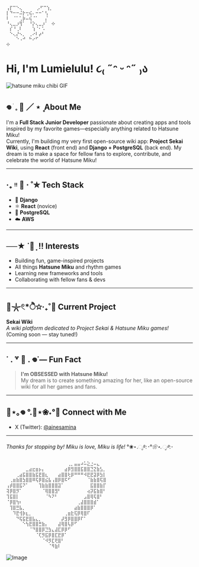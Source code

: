 ```txt⊹
⢠⡏⠉⠑⢄⠀ ⠀  ⡠⠋⠉⢱⡀
⡇⠙⠒⠒⠬⡗⢒⢮⠄⠒⠒⠁⢣
⠇⠀⠈⠁⢁⡷⠤⢮⠈⠁⠀⠀⡌
⠘⢄⣀⡰⢻⠁⠀⠘⡕⢄⣀⡰⠁⠀⊹ 
⠀⡎⠘⢀⠇⠀⠀⠀⢱⠈⠂⠡⠀
⠀⠑⢄⡜⠢⡀⠀⢀⠔⠇⡴⠃⠀
⠀⠀⠀⠑⠠⠚⠀⠓⠔⠋⠀⠀
⊹
``` 
# Hi, I'm Lumielulu! ૮₍ ˶ᵔ ᵕ ᵔ˶ ₎ა

![hatsune miku chibi GIF](https://github.com/user-attachments/assets/aa936979-488c-491d-9bf2-357c804a7348)

## 𖦹 ׂ 𓈒 🥞 ／ ⋆ ۪ About Me

I'm a **Full Stack Junior Developer** passionate about creating apps and tools inspired by my favorite games—especially anything related to Hatsune Miku!  
Currently, I'm building my very first open-source wiki app: **Project Sekai Wiki**, using **React** (front end) and **Django + PostgreSQL** (back end). My dream is to make a space for fellow fans to explore, contribute, and celebrate the world of Hatsune Miku!

---

## ‧₊ ᵎᵎ 🍒 ⋅ ˚✮ Tech Stack

- 🐍 **Django**
- ⚛️ **React** (novice)
- 🐘 **PostgreSQL**
- ☁️ **AWS**

---

## ──★ ˙🍓 ̟ !! Interests

- Building fun, game-inspired projects
- All things **Hatsune Miku** and rhythm games
- Learning new frameworks and tools
- Collaborating with fellow fans & devs

---

## 🫧𓇼𓏲*ੈ✩‧₊˚🎐 Current Project

**Sekai Wiki**  
_A wiki platform dedicated to Project Sekai & Hatsune Miku games!_  
(Coming soon — stay tuned!)

---

## ˙ . ꒷ 🍰 . 𖦹˙— Fun Fact

> **I'm OBSESSED with Hatsune Miku!**  
> My dream is to create something amazing for her, like an open-source wiki for all her games and fans.

---

## 🌊⋆｡𖦹 °.🐚⋆❀˖°🫧 Connect with Me

- X (Twitter): [@ainesamina](https://x.com/ainesamina)

---

_Thanks for stopping by!_ 
_Miku is love, Miku is life!_ °❀⋆.ೃ࿔*:･°❀⋆.ೃ࿔*:･
```txt
⠀⠀⠀⠀⠀⠀⠀⠀⠀⠀⠀⠀⠀⠀⠀⠀⠀⠀⠀⢀⡀⣤⣤⠴⠥⣕⣐⠤⣄⠀⠀
⠀⠀⠀⠀⠀⠀⣀⣴⣖⣶⡦⡄⠀⠀⠀⠀⠀⠀⣴⡿⣻⣿⣿⣯⣿⣿⣙⣝⣷⣣⡀
⠀⠀⠀⢀⣴⣯⣿⣿⣷⣯⣟⣿⣆⠀⠀⠀⣴⣿⣿⢗⡿⠛⠛⠛⠺⣟⣟⣽⡿⣳⡇
⠀⢀⣶⣷⣿⣳⣿⣿⠿⢯⡿⣿⣮⣧⢠⣿⡿⣿⠯⠋⠀⠀⠀⠀⠀⠈⣷⣷⣿⢯⣿
⢠⡾⣿⣿⣯⠝⠁⠀⠀⠀⢹⣷⣷⣿⣿⣿⣽⠁⠀⠀⠀⠀⠀⠀⠀⠀⣯⣿⣿⣷⡏
⢽⡿⣿⡻⠁⠀⠀⠀⠀⠀⠀⠈⢿⣿⣿⣻⠃⠀⠀⠀⠀⠀⠀⠀⠀⢴⡽⣯⣷⣿⠃
⢹⣯⣿⡇⠀⠀⠀⠀⠀⠀⠀⠀⠈⠳⠝⠃⠀⠀⠀⠀⠀⠀⠀⠀⣠⣿⢿⢯⣿⠃⠀
⠈⡿⣿⢳⠆⠀⠀⠀⠀⠀⠀⠀⠀⠀⠀⠀⠀⠀⠀⠀⠀⠀⢀⣼⣿⣿⣿⣾⠁⠀⠀
⠀⢹⣿⣛⣧⡀⠀⠀⠀⠀⠀⠀⠀⠀⠀⠀⠀⠀⠀⠀⠀⣴⣷⣿⣿⣿⡿⠁⠀⠀⠀
⠀⠀⠹⣟⢺⡷⣆⡀⠀⠀⠀⠀⠀⠀⠀⠀⠀⠀⢀⣶⣗⢯⡿⢿⣿⠏⠀⠀⠀⠀⠀
⠀⠀⠀⠙⢯⣯⣟⣿⣧⣄⡀⠀⠀⠀⠀⠀⠀⡼⣻⡿⣿⣿⡿⠏⠁⠀⠀⠀⠀⠀⠀
⠀⠀⠀⠀⠀⠑⢳⣟⣿⣿⣛⣷⡄⠀⠀⠀⣼⢿⣿⢧⡿⠋⠀⠀⠀⠀⠀⠀⠀⠀⠀
⠀⠀⠀⠀⠀⠀⠀⠈⠙⣿⣿⡿⣙⣳⣄⣼⣏⡿⡿⠋⠀⠀⠀⠀⠀⠀⠀⠀⠀⠀⠀
⠀⠀⠀⠀⠀⠀⠀⠀⠀⠈⢏⡻⣯⡿⣿⣏⣟⡿⠁⠀⠀⠀⠀⠀⠀⠀⠀⠀⠀⠀⠀
⠀⠀⠀⠀⠀⠀⠀⠀⠀⠀⠀⠈⠺⡻⣏⢟⣿⠃⠀⠀⠀⠀⠀⠀⠀⠀⠀⠀⠀⠀⠀
⠀⠀⠀⠀⠀⠀⠀⠀⠀⠀⠀⠀⠀⠈⠻⣷⠇⠀⠀⠀⠀⠀⠀⠀⠀⠀⠀⠀⠀⠀⠀
```
![Image](https://github.com/user-attachments/assets/7dbd69b5-9dff-4049-ab6a-aefb2d6e2ad1)
